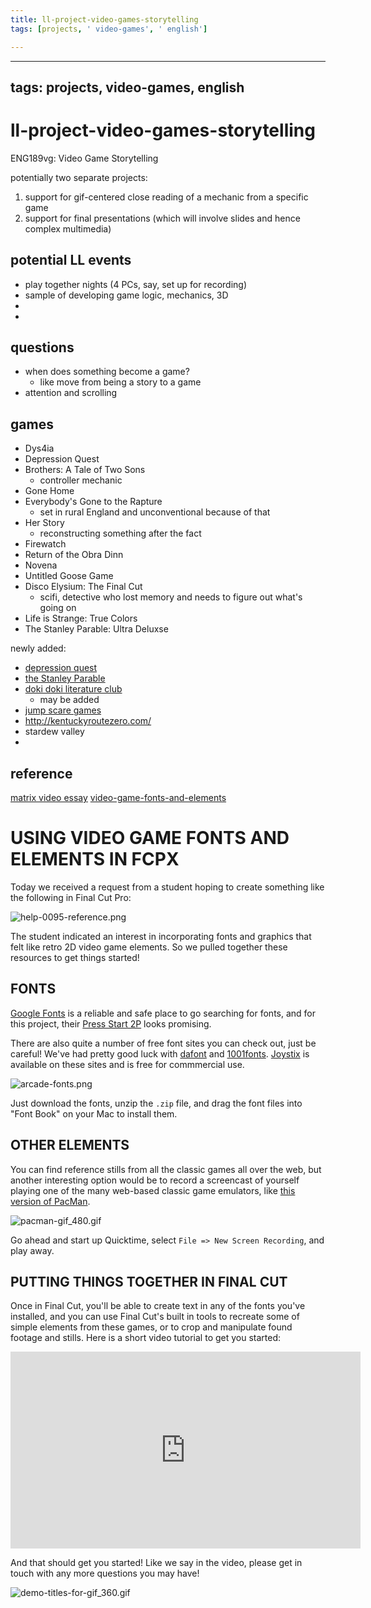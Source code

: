 ```yaml
---
title: ll-project-video-games-storytelling
tags: [projects, ' video-games', ' english']

---
```


---
tags: projects, video-games, english
---

# ll-project-video-games-storytelling
ENG189vg: Video Game Storytelling

potentially two separate projects:

1. support for gif-centered close reading of a mechanic from a specific game
2. support for final presentations (which will involve slides and hence complex multimedia)


## potential LL events

- play together nights (4 PCs, say, set up for recording)
- sample of developing game logic, mechanics, 3D
- 
- 


## questions

- when does something become a game?
    - like move from being a story to a game
- attention and scrolling


## games

- Dys4ia
- Depression Quest
- Brothers: A Tale of Two Sons
    - controller mechanic
- Gone Home
- Everybody's Gone to the Rapture
    - set in rural England and unconventional because of that
- Her Story
    - reconstructing something after the fact
- Firewatch
- Return of the Obra Dinn
- Novena
- Untitled Goose Game
- Disco Elysium: The Final Cut
    - scifi, detective who lost memory and needs to figure out what's going on
- Life is Strange: True Colors
- The Stanley Parable: Ultra Deluxse


newly added: 
- [depression quest](https://en.wikipedia.org/wiki/Depression_Quest)
- [the Stanley Parable](https://en.wikipedia.org/wiki/The_Stanley_Parable)
- [doki doki literature club](https://ddlc.moe/)
    - may be added
- [jump scare games](https://www.webtoons.com/en/thriller/chiller/bongcheon-dong-ghost-horang/viewer?title_no=536&episode_no=22)
- http://kentuckyroutezero.com/
- stardew valley
- 













## reference

[matrix video essay](https://www.canva.com/design/DAEteRjpVR0/gMbHRq0WwLmjfzu7yIcNGQ/view?website#2:between-the-dolly-the-zoom)
[video-game-fonts-and-elements](http://resources.learninglab.xyz/simple/help/video-game-fonts-and-elements)




# USING VIDEO GAME FONTS AND ELEMENTS IN FCPX

Today we received a request from a student hoping to create something like the following in Final Cut Pro:

![help-0095-reference.png](https://ll-show.s3.amazonaws.com/public/help/0095/help-0095-reference.png)

The student indicated an interest in incorporating fonts and graphics that felt like retro 2D video game elements.  So we pulled together these resources to get things started!

## FONTS

[Google Fonts](https://fonts.google.com/) is a reliable and safe place to go searching for fonts, and for this project, their [Press Start 2P](https://fonts.google.com/specimen/Press+Start+2P) looks promising.

There are also quite a number of free font sites you can check out, just be careful! We've had pretty good luck with [dafont](https://www.dafont.com/) and [1001fonts](https://www.1001fonts.com/). [Joystix](https://www.1001fonts.com/joystix-font.html) is available on these sites and is free for commmercial use.

![arcade-fonts.png](https://ll-show.s3.amazonaws.com/public/help/0095/arcade-fonts.png)

Just download the fonts, unzip the `.zip` file, and drag the font files into "Font Book" on your Mac to install them.

## OTHER ELEMENTS

You can find reference stills from all the classic games all over the web, but another interesting option would be to record a screencast of yourself playing one of the many web-based classic game emulators, like [this version of PacMan](https://www.webretrogames.com/pacman-html5.php).

![pacman-gif_480.gif](https://ll-show.s3.amazonaws.com/public/help/0095/pacman-gif_480.gif)

Go ahead and start up Quicktime, select `File => New Screen Recording`, and play away.

## PUTTING THINGS TOGETHER IN FINAL CUT

Once in Final Cut, you'll be able to create text in any of the fonts you've installed, and you can use Final Cut's built in tools to recreate some of simple elements from these games, or to crop and manipulate found footage and stills. Here is a short video tutorial to get you started:

<iframe width="560" height="315" src="https://www.youtube.com/embed/X-dPWTKPgVY" frameborder="0" allow="accelerometer; autoplay; encrypted-media; gyroscope; picture-in-picture" allowfullscreen></iframe>

And that should get you started! Like we say in the video, please get in touch with any more questions you may have!

![demo-titles-for-gif_360.gif](https://ll-show.s3.amazonaws.com/public/help/0095/demo-titles-for-gif_360.gif)